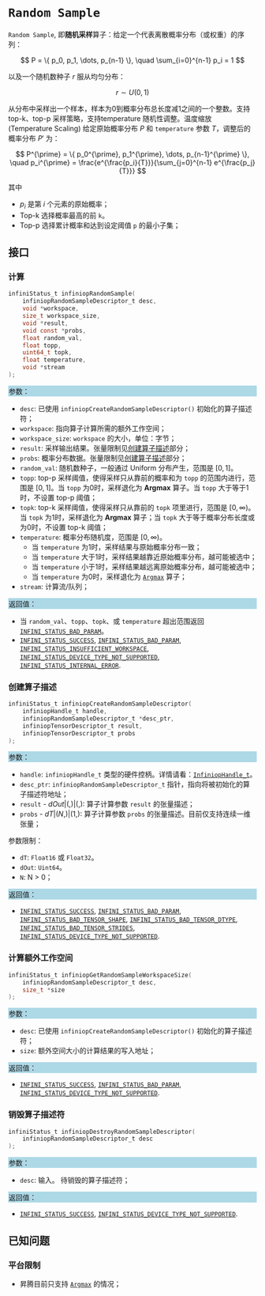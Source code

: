 ﻿
# `Random Sample`

`Random Sample`, 即**随机采样**算子：给定一个代表离散概率分布（或权重）的序列：

$$ P = \{ p_0, p_1, \dots, p_{n-1} \}, \quad \sum_{i=0}^{n-1} p_i = 1 $$

以及一个随机数种子 $r$ 服从均匀分布：

$$ r \sim U(0,1) $$

从分布中采样出一个样本，样本为0到概率分布总长度减1之间的一个整数。支持 top-k、top-p 采样策略，支持temperature 随机性调整。温度缩放 (Temperature Scaling) 给定原始概率分布 $P$ 和 `temperature` 参数 $T$，调整后的概率分布 $P'$ 为：

$$ P^{\prime} = \{ p_0^{\prime}, p_1^{\prime}, \dots, p_{n-1}^{\prime} \}, \quad p_i^{\prime} = \frac{e^{\frac{p_i}{T}}}{\sum_{j=0}^{n-1} e^{\frac{p_j}{T}}} $$

其中

- $p_i$ 是第 $i$ 个元素的原始概率；
- Top-k 选择概率最高的前 `k`。
- Top-p 选择累计概率和达到设定阈值 `p` 的最小子集；

## 接口

### 计算

```c
infiniStatus_t infiniopRandomSample(
    infiniopRandomSampleDescriptor_t desc,
    void *workspace,
    size_t workspace_size,
    void *result,
    void const *probs,
    float random_val,
    float topp,
    uint64_t topk,
    float temperature,
    void *stream
);
```

<div style="background-color: lightblue; padding: 1px;"> 参数： </div>

- `desc`:
  已使用 `infiniopCreateRandomSampleDescriptor()` 初始化的算子描述符；
- `workspace`:
  指向算子计算所需的额外工作空间；
- `workspace_size`:
  `workspace` 的大小，单位：字节；
- `result`:
  采样输出结果。张量限制见[创建算子描述](#创建算子描述)部分；
- `probs`:
  概率分布数据。张量限制见[创建算子描述](#创建算子描述)部分；
- `random_val`:
  随机数种子，一般通过 Uniform 分布产生，范围是 $[0,1]$。
- `topp`:
  top-p 采样阈值，使得采样只从靠前的概率和为 `topp` 的范围内进行，范围是 $[0,1]$。当 `topp` 为0时，采样退化为 **Argmax** 算子。当 `topp` 大于等于1时，不设置 top-p 阈值；
- `topk`:
  top-k 采样阈值，使得采样只从靠前的 `topk` 项里进行，范围是 $[0,\infty)$。当 `topk` 为1时，采样退化为 **Argmax** 算子；当 `topk` 大于等于概率分布长度或为0时，不设置 top-k 阈值；
- `temperature`:
  概率分布随机度，范围是 $[0,\infty)$。
  - 当 `temperature` 为1时，采样结果与原始概率分布一致；
  - 当 `temperature` 大于1时，采样结果越靠近原始概率分布，越可能被选中；
  - 当 `temperature` 小于1时，采样结果越远离原始概率分布，越可能被选中；
  - 当 `temperature` 为0时，采样退化为 [`Argmax`] 算子；
- `stream`:
  计算流/队列；

<div style="background-color: lightblue; padding: 1px;"> 返回值：</div>

- 当 `random_val`、`topp`、`topk`、或 `temperature` 超出范围返回 [`INFINI_STATUS_BAD_PARAM`]。
- [`INFINI_STATUS_SUCCESS`], [`INFINI_STATUS_BAD_PARAM`], [`INFINI_STATUS_INSUFFICIENT_WORKSPACE`], [`INFINI_STATUS_DEVICE_TYPE_NOT_SUPPORTED`], [`INFINI_STATUS_INTERNAL_ERROR`].

### 创建算子描述

```c
infiniStatus_t infiniopCreateRandomSampleDescriptor(
    infiniopHandle_t handle,
    infiniopRandomSampleDescriptor_t *desc_ptr,
    infiniopTensorDescriptor_t result,
    infiniopTensorDescriptor_t probs
);
```

<div style="background-color: lightblue; padding: 1px;"> 参数：</div>

- `handle`:
  `infiniopHandle_t` 类型的硬件控柄。详情请看：[`InfiniopHandle_t`]。
- `desc_ptr`:
  `infiniopRandomSampleDescriptor_t` 指针，指向将被初始化的算子描述符地址；
- `result` - ${ dOut | (,) | (,) }$:
  算子计算参数 `result` 的张量描述；
- `probs` - ${ dT | (N,) | (1,) }$:
  算子计算参数 `probs` 的张量描述。目前仅支持连续一维张量；

参数限制：

- `dT`: `Float16` 或 `Float32`。
- `dOut`: `Uint64`。
- `N`: N > 0；

<div style="background-color: lightblue; padding: 1px;"> 返回值：</div>

- [`INFINI_STATUS_SUCCESS`], [`INFINI_STATUS_BAD_PARAM`], [`INFINI_STATUS_BAD_TENSOR_SHAPE`], [`INFINI_STATUS_BAD_TENSOR_DTYPE`], [`INFINI_STATUS_BAD_TENSOR_STRIDES`], [`INFINI_STATUS_DEVICE_TYPE_NOT_SUPPORTED`].

### 计算额外工作空间

```c
infiniStatus_t infiniopGetRandomSampleWorkspaceSize(
    infiniopRandomSampleDescriptor_t desc,
    size_t *size
);
```

<div style="background-color: lightblue; padding: 1px;"> 参数：</div>

- `desc`:
  已使用 `infiniopCreateRandomSampleDescriptor()` 初始化的算子描述符；
- `size`:
  额外空间大小的计算结果的写入地址；

<div style="background-color: lightblue; padding: 1px;"> 返回值：</div>

- [`INFINI_STATUS_SUCCESS`], [`INFINI_STATUS_BAD_PARAM`], [`INFINI_STATUS_DEVICE_TYPE_NOT_SUPPORTED`].

### 销毁算子描述符

```c
infiniStatus_t infiniopDestroyRandomSampleDescriptor(
    infiniopRandomSampleDescriptor_t desc
);
```

<div style="background-color: lightblue; padding: 1px;"> 参数： </div>

- `desc`:
  输入。 待销毁的算子描述符；

<div style="background-color: lightblue; padding: 1px;"> 返回值： </div>

- [`INFINI_STATUS_SUCCESS`], [`INFINI_STATUS_DEVICE_TYPE_NOT_SUPPORTED`].

## 已知问题

### 平台限制

- 昇腾目前只支持 [`Argmax`] 的情况；

<!-- 链接 -->
[`Argmax`]: /
[`InfiniopHandle_t`]: /infiniop/handle/README.md

[`INFINI_STATUS_SUCCESS`]: /common/status/README.md#INFINI_STATUS_SUCCESS
[`INFINI_STATUS_BAD_PARAM`]: /common/status/README.md#INFINI_STATUS_BAD_PARAM
[`INFINI_STATUS_INSUFFICIENT_WORKSPACE`]: /common/status/README.md#INFINI_STATUS_INSUFFICIENT_WORKSPACE
[`INFINI_STATUS_DEVICE_TYPE_NOT_SUPPORTED`]: /common/status/README.md#INFINI_STATUS_DEVICE_TYPE_NOT_SUPPORTED
[`INFINI_STATUS_INTERNAL_ERROR`]: /common/status/README.md#INFINI_STATUS_INTERNAL_ERROR
[`INFINI_STATUS_BAD_TENSOR_SHAPE`]: /common/status/README.md#INFINI_STATUS_BAD_TENSOR_SHAPE
[`INFINI_STATUS_BAD_TENSOR_DTYPE`]: /common/status/README.md#INFINI_STATUS_BAD_TENSOR_DTYPE
[`INFINI_STATUS_BAD_TENSOR_STRIDES`]: /common/status/README.md#INFINI_STATUS_BAD_TENSOR_STRIDES
